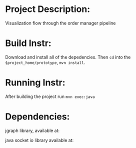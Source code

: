 Project Description:
====================
Visualization flow through the order manager pipeline


Build Instr:
============

Download and install all of the depedencies. Then `cd` into the `$project_home/prototype`, `mvn install`.

Running Instr:
==============

After building the project run `mvn exec:java`


Dependencies:
============

jgraph library, available at:

java socket io library available at: 